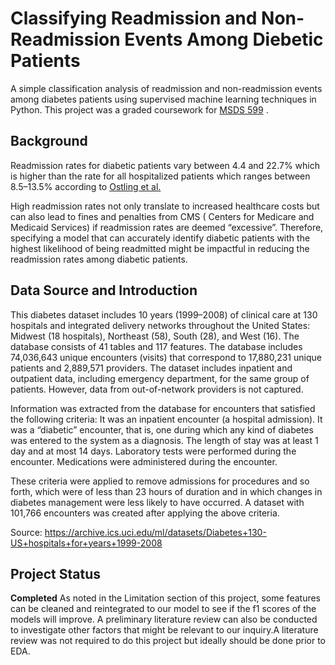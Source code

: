 # Classifying Readmission and Non-Readmission Events Among  Diebetic Patients 
A simple classification analysis of readmission and non-readmission events among diabetes patients using supervised machine learning techniques in Python. This project was a graded coursework for [MSDS 599](https://catalog.usfca.edu/preview_course_nopop.php?catoid=22&coid=234730) .

## Background 
Readmission rates for diabetic patients  vary between  4.4 and 22.7% which is higher than the rate for all hospitalized patients which ranges between 8.5–13.5% according to
[Ostling et al.](https://pubmed.ncbi.nlm.nih.gov/28702257/)





High readmission rates not only translate to increased healthcare costs but can also lead to fines and penalties from CMS ( Centers for Medicare and Medicaid Services) if readmission rates are deemed “excessive”. Therefore, specifying a model that can accurately identify diabetic patients with the highest likelihood of being readmitted might be impactful in reducing the readmission rates among diabetic patients. 

## Data Source and Introduction  
This diabetes dataset includes 10 years (1999–2008) of clinical care at 130 hospitals and integrated delivery networks throughout the United States: Midwest (18 hospitals), Northeast (58), South (28), and West (16).
The database consists of 41 tables and 117 features. The database includes 74,036,643 unique encounters (visits) that correspond to 17,880,231 unique patients and 2,889,571 providers. The dataset includes inpatient and outpatient data, including emergency department, for the same group of patients. However, data from out-of-network providers is not captured.

Information was extracted from the database for encounters that satisfied the following criteria:
It was an inpatient encounter (a hospital admission).
It was a “diabetic” encounter, that is, one during which any kind of diabetes was entered to the system as a diagnosis.
The length of stay was at least 1 day and at most 14 days.
Laboratory tests were performed during the encounter.
Medications were administered during the encounter.

These criteria were applied to remove admissions for procedures and so forth, which were of less than 23 hours of duration and in which changes in diabetes management were less likely to have occurred.
A dataset with 101,766 encounters was created after applying the above criteria.

Source: https://archive.ics.uci.edu/ml/datasets/Diabetes+130-US+hospitals+for+years+1999-2008
 
## Project Status 
**Completed**  As noted in the Limitation section of this project, some features can be cleaned and reintegrated to our model to see if the f1 scores of the  models will improve. A preliminary literature review can also be conducted to investigate other factors that might be relevant to our inquiry.A literature review was not required to do this project but ideally should be done prior to EDA. 


  

